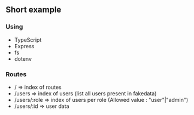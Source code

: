 ## Short example

### Using 
- TypeScript
- Express
- fs
- dotenv

### Routes

- / => index of routes
- /users => index of users (list all users present in fakedata)
- /users/:role => index of users per role (Allowed value : "user"|"admin")
- /users/:id => user data
